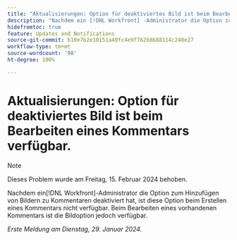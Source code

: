 ```yaml
---
title: "Aktualisierungen: Option für deaktiviertes Bild ist beim Bearbeiten eines Kommentars verfügbar."
description: "Nachdem ein [!DNL Workfront] -Administrator die Option zum Hinzufügen von Bildern zu Kommentaren deaktiviert hat, ist diese Option beim Erstellen eines Kommentars nicht verfügbar. Beim Bearbeiten eines vorhandenen Kommentars ist die Bildoption jedoch verfügbar."
hidefromtoc: true
feature: Updates and Notifications
source-git-commit: b10e7b2e10151a40fc4e9f762b8688114c248e27
workflow-type: tm+mt
source-wordcount: '98'
ht-degree: 100%

---
```



# Aktualisierungen: Option für deaktiviertes Bild ist beim Bearbeiten eines Kommentars verfügbar.

>[!NOTE]
>
>Dieses Problem wurde am Freitag, 15. Februar 2024 behoben.

Nachdem ein[!DNL Workfront]-Administrator die Option zum Hinzufügen von Bildern zu Kommentaren deaktiviert hat, ist diese Option beim Erstellen eines Kommentars nicht verfügbar. Beim Bearbeiten eines vorhandenen Kommentars ist die Bildoption jedoch verfügbar.

_Erste Meldung am Dienstag, 29. Januar 2024._
